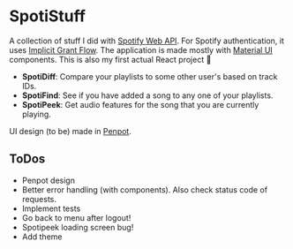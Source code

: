 # SpotiStuff

A collection of stuff I did with [Spotify Web API](https://developer.spotify.com/documentation/web-api/reference/#/). For Spotify authentication, it uses [Implicit Grant Flow](https://developer.spotify.com/documentation/general/guides/authorization/implicit-grant/). The application is made mostly with [Material UI](https://mui.com/) components. This is also my first actual React project 👶

- **SpotiDiff**: Compare your playlists to some other user's based on track IDs.
- **SpotiFind**: See if you have added a song to any one of your playlists.
- **SpotiPeek**: Get audio features for the song that you are currently playing.

UI design (to be) made in [Penpot](https://penpot.app/).

## ToDos

- Penpot design
- Better error handling (with components). Also check status code of requests.
- Implement tests
- Go back to menu after logout!
- Spotipeek loading screen bug!
- Add theme
